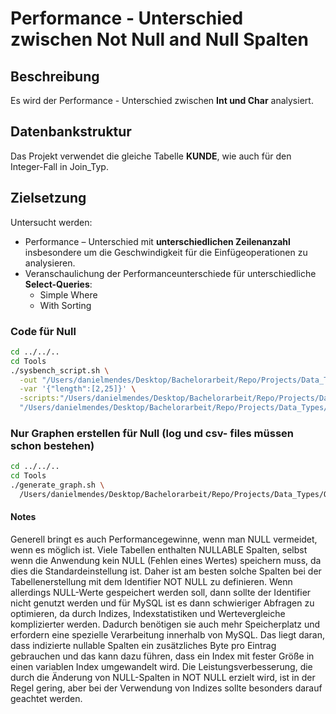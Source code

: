 # Performance - Unterschied zwischen Not Null and Null Spalten

## Beschreibung

Es wird der Performance - Unterschied zwischen **Int und Char** analysiert.

## Datenbankstruktur

Das Projekt verwendet die gleiche Tabelle **KUNDE**, wie auch für den Integer-Fall in Join_Typ.

## Zielsetzung
Untersucht werden:
- Performance – Unterschied mit **unterschiedlichen Zeilenanzahl** insbesondere um die Geschwindigkeit für die Einfügeoperationen zu analysieren.
- Veranschaulichung der Performanceunterschiede für unterschiedliche **Select-Queries**:
  - Simple Where
  - With Sorting

### Code für Null
```bash
cd ../../..
cd Tools
./sysbench_script.sh \
  -out "/Users/danielmendes/Desktop/Bachelorarbeit/Repo/Projects/Data_Types/Output/Null" \
  -var '{"length":[2,25]}' \
  -scripts:"/Users/danielmendes/Desktop/Bachelorarbeit/Repo/Projects/Data_Types/Null/Scripts/null:length" \
  "/Users/danielmendes/Desktop/Bachelorarbeit/Repo/Projects/Data_Types/Null/Scripts/not_null"
```
### Nur Graphen erstellen für Null (log und csv- files müssen schon bestehen)
```bash
cd ../../..
cd Tools
./generate_graph.sh \
  /Users/danielmendes/Desktop/Bachelorarbeit/Repo/Projects/Data_Types/Output/Null
```

#### Notes
Generell bringt es auch Performancegewinne, wenn man NULL vermeidet, wenn es möglich ist.
Viele Tabellen enthalten NULLABLE Spalten, selbst wenn die Anwendung kein NULL (Fehlen eines Wertes) speichern muss, da dies die Standardeinstellung ist.
Daher ist am besten solche Spalten bei der Tabellenerstellung mit dem Identifier NOT NULL zu definieren.
Wenn allerdings NULL-Werte gespeichert werden soll, dann sollte der Identifier nicht genutzt werden und für MySQL ist es dann schwieriger Abfragen zu optimieren, da durch Indizes, Indexstatistiken und Wertevergleiche komplizierter werden.
Dadurch benötigen sie auch mehr Speicherplatz und erfordern eine spezielle Verarbeitung innerhalb von MySQL.
Das liegt daran, dass indizierte nullable Spalten ein zusätzliches Byte pro Eintrag gebrauchen und das kann dazu führen, dass ein Index mit fester Größe in einen variablen Index umgewandelt wird.
Die Leistungsverbesserung, die durch die Änderung von NULL-Spalten in NOT NULL erzielt wird, ist in der Regel gering, aber bei der Verwendung von Indizes sollte besonders darauf geachtet werden.